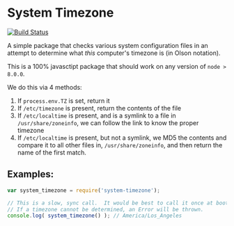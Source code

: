 # System Timezone
[![Build Status](https://travis-ci.org/jeriveromartinez/system-timezone.svg?branch=master)](https://travis-ci.org/jeriveromartinez/system-timezone)

A simple package that checks various system configuration files in an attempt to determine what *this* computer's timezone is (in Olson notation).  

This is a 100% javasctipt package that should work on any version of `node > 8.0.0`.

We do this via 4 methods:

1. If `process.env.TZ` is set, return it
2. If `/etc/timezone` is present, return the contents of the file
3. If `/etc/localtime` is present, and is a symlink to a file in `/usr/share/zoneinfo`, we can follow the link to know the proper timezone
4. If `/etc/localtime` is present, but not a symlink, we MD5 the contents and compare it to all other files in, `/usr/share/zoneinfo`, and then return the name of the first match.

## Examples:

```javascript
var system_timezone = require('system-timezone');

// This is a slow, sync call.  It would be best to call it once at boot and cache the response
// If a timezone cannot be determined, an Error will be thrown.
console.log( system_timezone() ); // America/Los_Angeles
```
